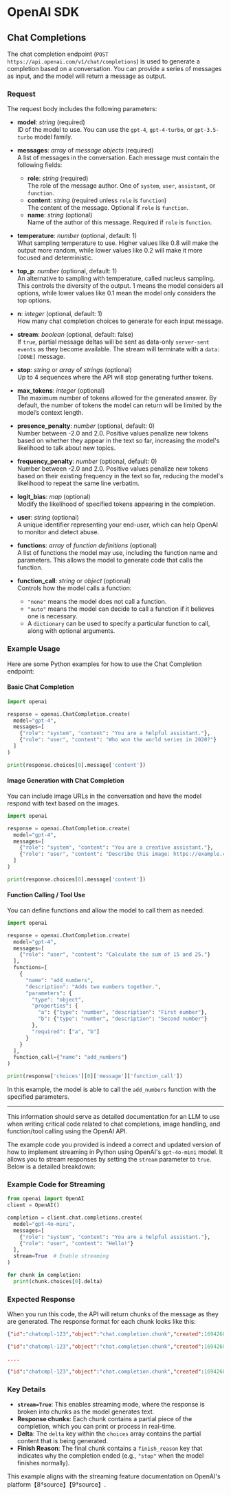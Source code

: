 # OpenAI SDK

## Chat Completions

The chat completion endpoint (`POST https://api.openai.com/v1/chat/completions`) is used to generate a completion based on a conversation. You can provide a series of messages as input, and the model will return a message as output.

### Request

The request body includes the following parameters:

- **model**: _string_ (required)  
  ID of the model to use. You can use the `gpt-4`, `gpt-4-turbo`, or `gpt-3.5-turbo` model family.

- **messages**: _array_ of _message objects_ (required)  
  A list of messages in the conversation. Each message must contain the following fields:

  - **role**: _string_ (required)  
    The role of the message author. One of `system`, `user`, `assistant`, or `function`.
  - **content**: _string_ (required unless `role` is `function`)  
    The content of the message. Optional if `role` is `function`.
  - **name**: _string_ (optional)  
    Name of the author of this message. Required if `role` is `function`.

- **temperature**: _number_ (optional, default: 1)  
  What sampling temperature to use. Higher values like 0.8 will make the output more random, while lower values like 0.2 will make it more focused and deterministic.

- **top_p**: _number_ (optional, default: 1)  
  An alternative to sampling with temperature, called nucleus sampling. This controls the diversity of the output. 1 means the model considers all options, while lower values like 0.1 mean the model only considers the top options.

- **n**: _integer_ (optional, default: 1)  
  How many chat completion choices to generate for each input message.

- **stream**: _boolean_ (optional, default: false)  
  If `true`, partial message deltas will be sent as data-only `server-sent events` as they become available. The stream will terminate with a `data: [DONE]` message.

- **stop**: _string_ or _array_ of _strings_ (optional)  
  Up to 4 sequences where the API will stop generating further tokens.

- **max_tokens**: _integer_ (optional)  
  The maximum number of tokens allowed for the generated answer. By default, the number of tokens the model can return will be limited by the model’s context length.

- **presence_penalty**: _number_ (optional, default: 0)  
  Number between -2.0 and 2.0. Positive values penalize new tokens based on whether they appear in the text so far, increasing the model's likelihood to talk about new topics.

- **frequency_penalty**: _number_ (optional, default: 0)  
  Number between -2.0 and 2.0. Positive values penalize new tokens based on their existing frequency in the text so far, reducing the model's likelihood to repeat the same line verbatim.

- **logit_bias**: _map_ (optional)  
  Modify the likelihood of specified tokens appearing in the completion.

- **user**: _string_ (optional)  
  A unique identifier representing your end-user, which can help OpenAI to monitor and detect abuse.

- **functions**: _array_ of _function definitions_ (optional)  
  A list of functions the model may use, including the function name and parameters. This allows the model to generate code that calls the function.

- **function_call**: _string_ or _object_ (optional)  
  Controls how the model calls a function:
  - `"none"` means the model does not call a function.
  - `"auto"` means the model can decide to call a function if it believes one is necessary.
  - A `dictionary` can be used to specify a particular function to call, along with optional arguments.

### Example Usage

Here are some Python examples for how to use the Chat Completion endpoint:

#### Basic Chat Completion

```python
import openai

response = openai.ChatCompletion.create(
  model="gpt-4",
  messages=[
    {"role": "system", "content": "You are a helpful assistant."},
    {"role": "user", "content": "Who won the world series in 2020?"}
  ]
)

print(response.choices[0].message['content'])
```

#### Image Generation with Chat Completion

You can include image URLs in the conversation and have the model respond with text based on the images.

```python
import openai

response = openai.ChatCompletion.create(
  model="gpt-4",
  messages=[
    {"role": "system", "content": "You are a creative assistant."},
    {"role": "user", "content": "Describe this image: https://example.com/image.jpg"}
  ]
)

print(response.choices[0].message['content'])
```

#### Function Calling / Tool Use

You can define functions and allow the model to call them as needed.

```python
import openai

response = openai.ChatCompletion.create(
  model="gpt-4",
  messages=[
    {"role": "user", "content": "Calculate the sum of 15 and 25."}
  ],
  functions=[
    {
      "name": "add_numbers",
      "description": "Adds two numbers together.",
      "parameters": {
        "type": "object",
        "properties": {
          "a": {"type": "number", "description": "First number"},
          "b": {"type": "number", "description": "Second number"}
        },
        "required": ["a", "b"]
      }
    }
  ],
  function_call={"name": "add_numbers"}
)

print(response['choices'][0]['message']['function_call'])
```

In this example, the model is able to call the `add_numbers` function with the specified parameters.

---

This information should serve as detailed documentation for an LLM to use when writing critical code related to chat completions, image handling, and function/tool calling using the OpenAI API.

The example code you provided is indeed a correct and updated version of how to implement streaming in Python using OpenAI's `gpt-4o-mini` model. It allows you to stream responses by setting the `stream` parameter to `true`. Below is a detailed breakdown:

### Example Code for Streaming

```python
from openai import OpenAI
client = OpenAI()

completion = client.chat.completions.create(
  model="gpt-4o-mini",
  messages=[
    {"role": "system", "content": "You are a helpful assistant."},
    {"role": "user", "content": "Hello!"}
  ],
  stream=True  # Enable streaming
)

for chunk in completion:
  print(chunk.choices[0].delta)
```

### Expected Response

When you run this code, the API will return chunks of the message as they are generated. The response format for each chunk looks like this:

```json
{"id":"chatcmpl-123","object":"chat.completion.chunk","created":1694268190,"model":"gpt-4o-mini", "system_fingerprint": "fp_44709d6fcb", "choices":[{"index":0,"delta":{"role":"assistant","content":""},"logprobs":null,"finish_reason":null}]}

{"id":"chatcmpl-123","object":"chat.completion.chunk","created":1694268190,"model":"gpt-4o-mini", "system_fingerprint": "fp_44709d6fcb", "choices":[{"index":0,"delta":{"content":"Hello"},"logprobs":null,"finish_reason":null}]}

....

{"id":"chatcmpl-123","object":"chat.completion.chunk","created":1694268190,"model":"gpt-4o-mini", "system_fingerprint": "fp_44709d6fcb", "choices":[{"index":0,"delta":{},"logprobs":null,"finish_reason":"stop"}]}
```

### Key Details

- **`stream=True`**: This enables streaming mode, where the response is broken into chunks as the model generates text.
- **Response chunks**: Each chunk contains a partial piece of the completion, which you can print or process in real-time.
- **Delta**: The `delta` key within the `choices` array contains the partial content that is being generated.
- **Finish Reason**: The final chunk contains a `finish_reason` key that indicates why the completion ended (e.g., `"stop"` when the model finishes normally).

This example aligns with the streaming feature documentation on OpenAI's platform【8†source】【9†source】.
